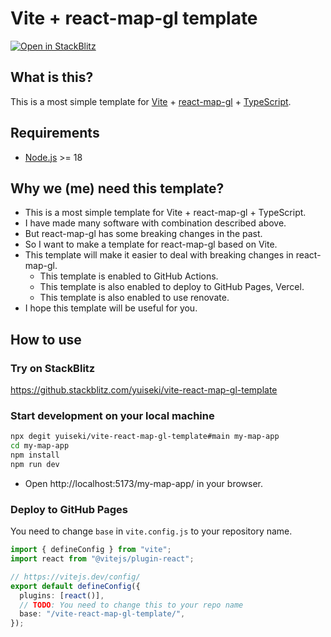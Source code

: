 # Vite + react-map-gl template

<a href="https://stackblitz.com/~/github/yuiseki/vite-react-map-gl-template?file=src%2App.tsx">
  <img
    alt="Open in StackBlitz"
    src="https://developer.stackblitz.com/img/open_in_stackblitz.svg"
  />
</a>

## What is this?

This is a most simple template for [Vite](https://vitejs.dev/) + [react-map-gl](https://visgl.github.io/react-map-gl/) + [TypeScript](https://www.typescriptlang.org/).

## Requirements

- [Node.js](https://nodejs.org/) >= 18

## Why we (me) need this template?

- This is a most simple template for Vite + react-map-gl + TypeScript.
- I have made many software with combination described above.
- But react-map-gl has some breaking changes in the past.
- So I want to make a template for react-map-gl based on Vite.
- This template will make it easier to deal with breaking changes in react-map-gl.
  - This template is enabled to GitHub Actions.
  - This template is also enabled to deploy to GitHub Pages, Vercel.
  - This template is also enabled to use renovate.
- I hope this template will be useful for you.

## How to use

### Try on StackBlitz

https://github.stackblitz.com/yuiseki/vite-react-map-gl-template

### Start development on your local machine

```bash
npx degit yuiseki/vite-react-map-gl-template#main my-map-app
cd my-map-app
npm install
npm run dev
```

- Open http://localhost:5173/my-map-app/ in your browser.

### Deploy to GitHub Pages

You need to change `base` in `vite.config.js` to your repository name.

```ts
import { defineConfig } from "vite";
import react from "@vitejs/plugin-react";

// https://vitejs.dev/config/
export default defineConfig({
  plugins: [react()],
  // TODO: You need to change this to your repo name
  base: "/vite-react-map-gl-template/",
});
```
